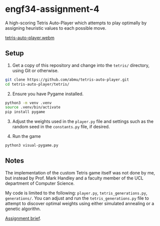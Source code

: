 # engf34-assignment-4

A high-scoring Tetris Auto-Player which attempts to play optimally by assigning heuristic values to each possible move.

[tetris-auto-player.webm](https://github.com/user-attachments/assets/9c4c7f64-1fde-47d1-9981-93659a90ac99)

## Setup

1. Get a copy of this repository and change into the `tetris/` directory, using Git or otherwise.

```bash
git clone https://github.com/abmu/tetris-auto-player.git
cd tetris-auto-player/tetris/
```

2. Ensure you have Pygame installed.

```bash
python3 -m venv .venv
source .venv/bin/activate
pip install pygame
```

3. Adjust the weights used in the `player.py` file and settings such as the random seed in the `constants.py` file, if desired.

4. Run the game

```bash
python3 visual-pygame.py
```

## Notes

The implementation of the custom Tetris game itself was not done by me, but instead by Prof. Mark Handley and a faculty member of the UCL department of Computer Science.

My code is limited to the following: `player.py`, `tetris_generations.py`, `generations/`. You can adjust and run the `tetris_generations.py` file to attempt to discover optimal weights using either simulated annealing or a genetic algorithn.

[Assignment brief](https://github.com/mhandley/ENGF34-2023/blob/main/assignments/assignment4/assignment4.pdf).
